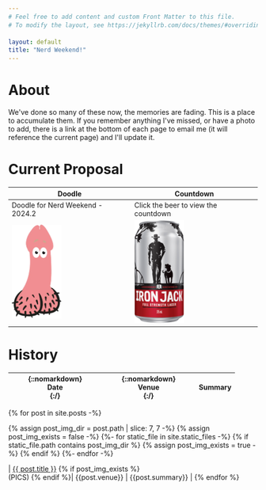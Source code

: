```yaml
---
# Feel free to add content and custom Front Matter to this file.
# To modify the layout, see https://jekyllrb.com/docs/themes/#overriding-theme-defaults

layout: default
title: "Nerd Weekend!"
---
```


# About

We've done so many of these now, the memories are fading. This is a place to accumulate them.  If you remember anything I've missed, or have a photo to add, there is a link at the bottom of each page to email me (it will reference the current page) and I'll update it.

# Current Proposal

| Doodle | Countdown |
|-------|--------|
| Doodle for Nerd Weekend - 2024.2 | Click the beer to view the countdown |
| <a href="https://xoyondo.com/dp/w8o3gr4qa3bgt00" target="_blank"><img src="/assets/img/doodle.png" width="100"/></a> | <a href="/countdown.html"><img src="/assets/img/iron_jack.png" width="100"/></a>|

# History

<!--
  Creating markdown table inside Jekyll loop:
  https://stackoverflow.com/a/35643035/5329728

  Embedding list inside table:
  https://stackoverflow.com/a/57904161/5329728

  Set table column width:
  https://stackoverflow.com/a/57420043/5329728
-->

| {::nomarkdown}<div style="width:175px">Date</div>{:/} | {::nomarkdown}<div style="width:175px">Venue</div>{:/}  | Summary |
|---|---|---|
{% for post in site.posts -%}

{% assign post_img_dir = post.path | slice: 7, 7 -%}
{% assign post_img_exists = false -%}
{%- for static_file in site.static_files -%}
{% if static_file.path contains post_img_dir %}
{% assign post_img_exists = true -%}
{% endif %}
{%- endfor -%}

| [{{ post.title }}]({{post.url}}) {% if post_img_exists %}<br>(PICS) {% endif %}| {{post.venue}} | {{post.summary}} |
{% endfor %}
